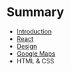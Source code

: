 # Summary

* [Introduction](README.md)
* [React](react.md)
* [Design](design.md)
* [Google Maps](google_maps.md)
* HTML & CSS

